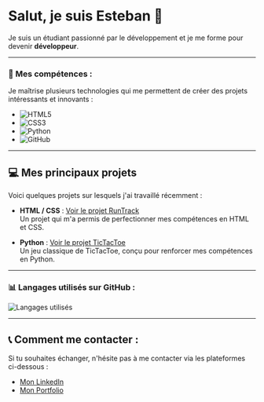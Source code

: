 # Salut, je suis Esteban 👋

Je suis un étudiant passionné par le développement et je me forme pour devenir **développeur**.

---

### 🚀 Mes compétences :

Je maîtrise plusieurs technologies qui me permettent de créer des projets intéressants et innovants :

- ![HTML5](https://img.shields.io/badge/HTML5-%23E34F26?style=for-the-badge&logo=html5&logoColor=white)
- ![CSS3](https://img.shields.io/badge/CSS3-%231572B6?style=for-the-badge&logo=css3&logoColor=white)
- ![Python](https://img.shields.io/badge/Python-%23FFCC00?style=for-the-badge&logo=python&logoColor=black)
- ![GitHub](https://img.shields.io/badge/GitHub-%23121011?style=for-the-badge&logo=github&logoColor=white)

---

## 💻 Mes principaux projets

Voici quelques projets sur lesquels j'ai travaillé récemment :

- **HTML / CSS** : [Voir le projet RunTrack](https://github.com/esteban-genty/RunTrack-HTML-CSS)  
  Un projet qui m'a permis de perfectionner mes compétences en HTML et CSS.
  
- **Python** : [Voir le projet TicTacToe](https://github.com/esteban-genty/TicTacToe)  
  Un jeu classique de TicTacToe, conçu pour renforcer mes compétences en Python.

---

### 📊 Langages utilisés sur GitHub :

![Langages utilisés](https://github-readme-stats.vercel.app/api/top-langs/?username=esteban-genty&layout=compact&theme=blue)

---

## 📞 Comment me contacter :

Si tu souhaites échanger, n'hésite pas à me contacter via les plateformes ci-dessous :

- [Mon LinkedIn](https://www.linkedin.com/in/esteban-genty)
- [Mon Portfolio](#)
